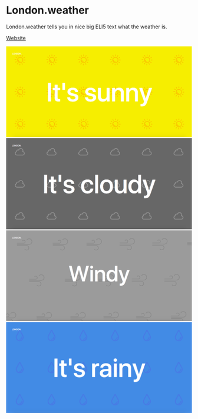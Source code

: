 # London.weather


<p>London.weather tells you in nice big ELI5 text what the weather is.<p/>

<a href="https://londonweather.netlify.com/">Website</a>

<img src="img/sunnysc.png" alt="">
<img src="img/cloudysc.png" alt="">
<img src="img/windysc.png" alt="">
<img src="img/rainysc.png" alt="">



